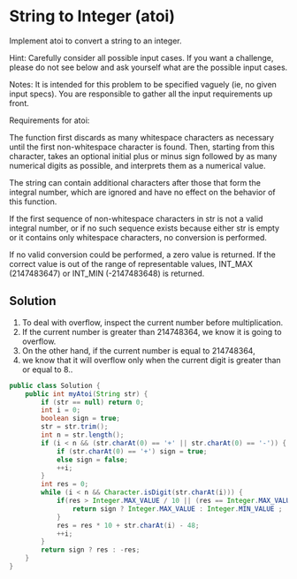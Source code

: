 # String to Integer (atoi)

Implement atoi to convert a string to an integer.

Hint: Carefully consider all possible input cases. If you want a challenge, please do not see below and ask yourself what are the possible input cases.

Notes: It is intended for this problem to be specified vaguely (ie, no given input specs). You are responsible to gather all the input requirements up front.

Requirements for atoi:

The function first discards as many whitespace characters as necessary until the first non-whitespace character is found. Then, starting from this character, takes an optional initial plus or minus sign followed by as many numerical digits as possible, and interprets them as a numerical value.

The string can contain additional characters after those that form the integral number, which are ignored and have no effect on the behavior of this function.

If the first sequence of non-whitespace characters in str is not a valid integral number, or if no such sequence exists because either str is empty or it contains only whitespace characters, no conversion is performed.

If no valid conversion could be performed, a zero value is returned. If the correct value is out of the range of representable values, INT_MAX (2147483647) or INT_MIN (-2147483648) is returned.

## Solution

1. To deal with overflow, inspect the current number before multiplication. 
2. If the current number is greater than 214748364, we know it is going to overflow.
3. On the other hand, if the current number is equal to 214748364, 
4. we know that it will overflow only when the current digit is greater than or equal to 8..


```java
public class Solution {
    public int myAtoi(String str) {
        if (str == null) return 0;
        int i = 0;
        boolean sign = true;
        str = str.trim();
        int n = str.length();
        if (i < n && (str.charAt(0) == '+' || str.charAt(0) == '-')) {
            if (str.charAt(0) == '+') sign = true;
            else sign = false;
            ++i;
        }
        int res = 0;
        while (i < n && Character.isDigit(str.charAt(i))) {
            if(res > Integer.MAX_VALUE / 10 || (res == Integer.MAX_VALUE / 10 && str.charAt(i) - '0' > Integer.MAX_VALUE % 10)){
                return sign ? Integer.MAX_VALUE : Integer.MIN_VALUE ;
            }
            res = res * 10 + str.charAt(i) - 48;
            ++i;
        }
        return sign ? res : -res;
    }
}
```